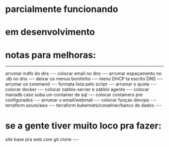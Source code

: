 
# parcialmente funcionando
# em desenvolvimento

# notas para melhoras:

 ---
arrumar indfo do dns ---
colocar email no dns ---
arrumar espaçamento no .db no dns ---
deixar os menus bonitinho ---
menu DHCP ta escrito DNS ---
arrumar os command ---
formata lista pelo script ---
arrumar o quota ---
colocar docker ---
colocar zabbix-server e zabbix agente ---
colocar mariadb caso suba um container de sql  ---
colocar containers pre configurados ---
 arrumar o email/webmail ---
 colocar funçao devops ---
 terraform azure/aws ---
 terraform kubernets/conatiner/banco de dados ---

# se a gente tiver muito loco pra fazer:
site base pra web com git clone ---
